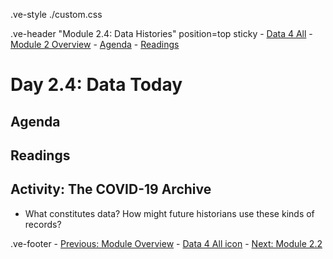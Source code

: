 .ve-style ./custom.css

.ve-header "Module 2.4: Data Histories" position=top sticky
    - [Data 4 All](https://data4all.com)
    - [Module 2 Overview](/module-2/)
    - [Agenda](#agenda)
    - [Readings](#readings) 

# Day 2.4: Data Today

## Agenda

## Readings

## Activity: The COVID-19 Archive

- What constitutes data? How might future historians use these kinds of records?

.ve-footer
    - [Previous: Module Overview](/module-2/)
    - [Data 4 All icon](somelink)
    - [Next: Module 2.2](/module-2/2-2/)

